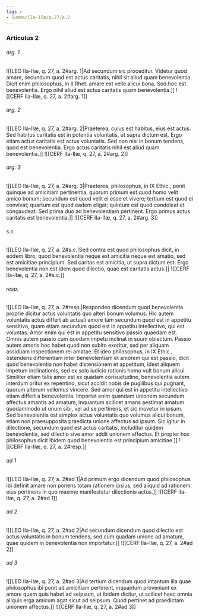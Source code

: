 ```yaml
---
tags : 
- Summa/IIa-IIæ/q.27/a.2
---
```


### Articulus 2

###### arg. 1
![[LEO IIa-IIæ, q. 27, a. 2#arg. 1|Ad secundum sic proceditur. Videtur quod amare, secundum quod est actus caritatis, nihil sit aliud quam benevolentia. Dicit enim philosophus, in II Rhet. amare est velle alicui bona. Sed hoc est benevolentia. Ergo nihil aliud est actus caritatis quam benevolentia.]]
![[CERF IIa-IIæ, q. 27, a. 2#arg. 1]]

###### arg. 2
![[LEO IIa-IIæ, q. 27, a. 2#arg. 2|Praeterea, cuius est habitus, eius est actus. Sed habitus caritatis est in potentia voluntatis, ut supra dictum est. Ergo etiam actus caritatis est actus voluntatis. Sed non nisi in bonum tendens, quod est benevolentia. Ergo actus caritatis nihil est aliud quam benevolentia.]]
![[CERF IIa-IIæ, q. 27, a. 2#arg. 2]]

###### arg. 3
![[LEO IIa-IIæ, q. 27, a. 2#arg. 3|Praeterea, philosophus, in IX Ethic., ponit quinque ad amicitiam pertinentia, quorum primum est quod homo velit amico bonum; secundum est quod velit ei esse et vivere; tertium est quod ei convivat; quartum est quod eadem eligat; quintum est quod condoleat et congaudeat. Sed prima duo ad benevolentiam pertinent. Ergo primus actus caritatis est benevolentia.]]
![[CERF IIa-IIæ, q. 27, a. 2#arg. 3]]

###### s.c.
![[LEO IIa-IIæ, q. 27, a. 2#s.c.|Sed contra est quod philosophus dicit, in eodem libro, quod benevolentia neque est amicitia neque est amatio, sed est amicitiae principium. Sed caritas est amicitia, ut supra dictum est. Ergo benevolentia non est idem quod dilectio, quae est caritatis actus.]]
![[CERF IIa-IIæ, q. 27, a. 2#s.c.]]

###### resp.
![[LEO IIa-IIæ, q. 27, a. 2#resp.|Respondeo dicendum quod benevolentia proprie dicitur actus voluntatis quo alteri bonum volumus. Hic autem voluntatis actus differt ab actuali amore tam secundum quod est in appetitu sensitivo, quam etiam secundum quod est in appetitu intellectivo, qui est voluntas. Amor enim qui est in appetitu sensitivo passio quaedam est. Omnis autem passio cum quodam impetu inclinat in suum obiectum. Passio autem amoris hoc habet quod non subito exoritur, sed per aliquam assiduam inspectionem rei amatae. Et ideo philosophus, in IX Ethic., ostendens differentiam inter benevolentiam et amorem qui est passio, dicit quod benevolentia non habet distensionem et appetitum, idest aliquem impetum inclinationis, sed ex solo iudicio rationis homo vult bonum alicui. Similiter etiam talis amor est ex quadam consuetudine, benevolentia autem interdum oritur ex repentino, sicut accidit nobis de pugilibus qui pugnant, quorum alterum vellemus vincere. Sed amor qui est in appetitu intellectivo etiam differt a benevolentia. Importat enim quandam unionem secundum affectus amantis ad amatum, inquantum scilicet amans aestimat amatum quodammodo ut unum sibi, vel ad se pertinens, et sic movetur in ipsum. Sed benevolentia est simplex actus voluntatis quo volumus alicui bonum, etiam non praesupposita praedicta unione affectus ad ipsum. Sic igitur in dilectione, secundum quod est actus caritatis, includitur quidem benevolentia, sed dilectio sive amor addit unionem affectus. Et propter hoc philosophus dicit ibidem quod benevolentia est principium amicitiae.]]
![[CERF IIa-IIæ, q. 27, a. 2#resp.]]

###### ad 1
![[LEO IIa-IIæ, q. 27, a. 2#ad 1|Ad primum ergo dicendum quod philosophus ibi definit amare non ponens totam rationem ipsius, sed aliquid ad rationem eius pertinens in quo maxime manifestatur dilectionis actus.]]
![[CERF IIa-IIæ, q. 27, a. 2#ad 1]]

###### ad 2
![[LEO IIa-IIæ, q. 27, a. 2#ad 2|Ad secundum dicendum quod dilectio est actus voluntatis in bonum tendens, sed cum quadam unione ad amatum, quae quidem in benevolentia non importatur.]]
![[CERF IIa-IIæ, q. 27, a. 2#ad 2]]

###### ad 3
![[LEO IIa-IIæ, q. 27, a. 2#ad 3|Ad tertium dicendum quod intantum illa quae philosophus ibi ponit ad amicitiam pertinent, inquantum proveniunt ex amore quem quis habet ad seipsum, ut ibidem dicitur, ut scilicet haec omnia aliquis erga amicum agat sicut ad seipsum. Quod pertinet ad praedictam unionem affectus.]]
![[CERF IIa-IIæ, q. 27, a. 2#ad 3]]

